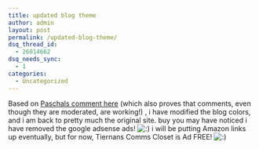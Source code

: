 ```yaml
---
title: updated blog theme
author: admin
layout: post
permalink: /updated-blog-theme/
dsq_thread_id:
  - 26014662
dsq_needs_sync:
  - 1
categories:
  - Uncategorized
---
```

Based on <a HREF="/archive/2006/04/05/12383.aspx#12386">Paschals comment here</a>&nbsp;(which also proves that comments, even though they are moderated, are working!) , i have modified the blog colors, and i am back to pretty much the original site. buy you may have noticed i have removed the google adsense ads! <img src="http://blog.lotas-smartman.net/wp-includes/images/smilies/icon_smile.gif" alt=":)" class="wp-smiley" /> i will be putting Amazon links up eventually, but for now, Tiernans Comms Closet is Ad FREE! <img src="http://blog.lotas-smartman.net/wp-includes/images/smilies/icon_smile.gif" alt=":)" class="wp-smiley" />
